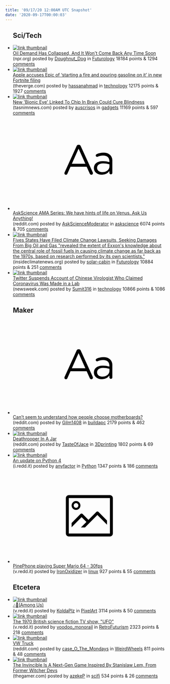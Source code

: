 ```yaml
---
title: '09/17/20 12:00AM UTC Snapshot'
date: '2020-09-17T00:00:03'
---
```

<ul>
<h2>Sci/Tech</h2>

<li><a href='https://www.npr.org/2020/09/15/913052498/oil-demand-has-collapsed-and-it-wont-come-back-any-time-soon'><img src='https://a.thumbs.redditmedia.com/WyAwMlzvIJ85s1RlvIPhBpi_fw765MiQZHRuOJKcsL4.jpg' alt='link thumbnail'></a><div><div class='linkTitle'><a href='https://www.npr.org/2020/09/15/913052498/oil-demand-has-collapsed-and-it-wont-come-back-any-time-soon'>Oil Demand Has Collapsed, And It Won't Come Back Any Time Soon</a></div>(npr.org) posted by <a href='https://www.reddit.com/user/Doughnut_Dog'>Doughnut_Dog</a> in <a href='https://www.reddit.com/r/Futurology'>Futurology</a> 18184 points & 1294 <a href='https://www.reddit.com/r/Futurology/comments/itn5ez/oil_demand_has_collapsed_and_it_wont_come_back/'>comments</a></div></li>

<li><a href='https://www.theverge.com/2020/9/16/21439347/fortnite-epic-apple-preliminary-injunction-opposition-brief'><img src='https://a.thumbs.redditmedia.com/L88srZpnZF3H1l00oZoZxR5U2s1aO4gWHaZ3gqZPv10.jpg' alt='link thumbnail'></a><div><div class='linkTitle'><a href='https://www.theverge.com/2020/9/16/21439347/fortnite-epic-apple-preliminary-injunction-opposition-brief'>Apple accuses Epic of ‘starting a fire and pouring gasoline on it’ in new Fortnite filing</a></div>(theverge.com) posted by <a href='https://www.reddit.com/user/hassanahmad'>hassanahmad</a> in <a href='https://www.reddit.com/r/technology'>technology</a> 12175 points & 1927 <a href='https://www.reddit.com/r/technology/comments/ittnj2/apple_accuses_epic_of_starting_a_fire_and_pouring/'>comments</a></div></li>

<li><a href='https://www.tasnimnews.com/en/news/2020/09/16/2350252/new-bionic-eye-linked-to-chip-in-brain-could-cure-blindness'><img src='https://a.thumbs.redditmedia.com/vZs9iDuTc1urNO0YcMipSD_yCEjRV-ufFwiXSRoka34.jpg' alt='link thumbnail'></a><div><div class='linkTitle'><a href='https://www.tasnimnews.com/en/news/2020/09/16/2350252/new-bionic-eye-linked-to-chip-in-brain-could-cure-blindness'>New 'Bionic Eye' Linked To Chip In Brain Could Cure Blindness</a></div>(tasnimnews.com) posted by <a href='https://www.reddit.com/user/auscrisos'>auscrisos</a> in <a href='https://www.reddit.com/r/gadgets'>gadgets</a> 11169 points & 597 <a href='https://www.reddit.com/r/gadgets/comments/itx6v6/new_bionic_eye_linked_to_chip_in_brain_could_cure/'>comments</a></div></li>

<li><a href='https://www.reddit.com/r/askscience/comments/itt9b7/askscience_ama_series_we_have_hints_of_life_on/'><svg version='1.1' viewBox='-34 -12 104 64' preserveAspectRatio='xMidYMid slice' xmlns='http://www.w3.org/2000/svg' xmlns:xlink='http://www.w3.org/1999/xlink'>
    <title>text link thumbnail</title>
    <path d='M12.19,8.84a1.45,1.45,0,0,0-1.4-1h-.12a1.46,1.46,0,0,0-1.42,1L1.14,26.56a1.29,1.29,0,0,0-.14.59,1,1,0,0,0,1,1,1.12,1.12,0,0,0,1.08-.77l2.08-4.65h11l2.08,4.59a1.24,1.24,0,0,0,1.12.83,1.08,1.08,0,0,0,1.08-1.08,1.64,1.64,0,0,0-.14-.57ZM6.08,20.71l4.59-10.22,4.6,10.22Z'>
    </path>
    <path d='M32.24,14.78A6.35,6.35,0,0,0,27.6,13.2a11.36,11.36,0,0,0-4.7,1,1,1,0,0,0-.58.89,1,1,0,0,0,.94.92,1.23,1.23,0,0,0,.39-.08,8.87,8.87,0,0,1,3.72-.81c2.7,0,4.28,1.33,4.28,3.92v.5a15.29,15.29,0,0,0-4.42-.61c-3.64,0-6.14,1.61-6.14,4.64v.05c0,2.95,2.7,4.48,5.37,4.48a6.29,6.29,0,0,0,5.19-2.48V26.9a1,1,0,0,0,1,1,1,1,0,0,0,1-1.06V19A5.71,5.71,0,0,0,32.24,14.78Zm-.56,7.7c0,2.28-2.17,3.89-4.81,3.89-1.94,0-3.61-1.06-3.61-2.86v-.06c0-1.8,1.5-3,4.2-3a15.2,15.2,0,0,1,4.22.61Z'>
    </path>
    </svg></a><div><div class='linkTitle'><a href='https://www.reddit.com/r/askscience/comments/itt9b7/askscience_ama_series_we_have_hints_of_life_on/'>AskScience AMA Series: We have hints of life on Venus. Ask Us Anything!</a></div>(reddit.com) posted by <a href='https://www.reddit.com/user/AskScienceModerator'>AskScienceModerator</a> in <a href='https://www.reddit.com/r/askscience'>askscience</a> 6074 points & 705 <a href='https://www.reddit.com/r/askscience/comments/itt9b7/askscience_ama_series_we_have_hints_of_life_on/'>comments</a></div></li>

<li><a href='https://insideclimatenews.org/news/14092020/climate-change-lawsuit-connecticut-deleware?utm_campaign=Hot%20News&amp;utm_medium=email&amp;_hsmi=2&amp;_hsenc=p2ANqtz-9IanbS-E8nKBVc5XFIy07gMs-iP4YhKU1uh355YDFSMqM5_6zgAGBs2ALwzURtN0PfsRJs6d_QOQiRzDLRrsP_FLb_OQ&amp;utm_content=2&amp;utm_source=hs_email'><img src='https://a.thumbs.redditmedia.com/cGVDkPIDEdi0RzOga0GbhGDTFU7QPzJV5s2YknPf3W8.jpg' alt='link thumbnail'></a><div><div class='linkTitle'><a href='https://insideclimatenews.org/news/14092020/climate-change-lawsuit-connecticut-deleware?utm_campaign=Hot%20News&amp;utm_medium=email&amp;_hsmi=2&amp;_hsenc=p2ANqtz-9IanbS-E8nKBVc5XFIy07gMs-iP4YhKU1uh355YDFSMqM5_6zgAGBs2ALwzURtN0PfsRJs6d_QOQiRzDLRrsP_FLb_OQ&amp;utm_content=2&amp;utm_source=hs_email'>Fives States Have Filed Climate Change Lawsuits, Seeking Damages From Big Oil and Gas "revealed the extent of Exxon's knowledge about the central role of fossil fuels in causing climate change as far back as the 1970s, based on research performed by its own scientists."</a></div>(insideclimatenews.org) posted by <a href='https://www.reddit.com/user/solar-cabin'>solar-cabin</a> in <a href='https://www.reddit.com/r/Futurology'>Futurology</a> 10884 points & 251 <a href='https://www.reddit.com/r/Futurology/comments/iu0u59/fives_states_have_filed_climate_change_lawsuits/'>comments</a></div></li>

<li><a href='https://www.newsweek.com/twitter-suspends-dr-li-meng-yan-wuhan-lab-coronavirus-covid19-1532193'><img src='https://b.thumbs.redditmedia.com/Yg5GZjeYkQrKBkFNi5CFdkucrUaWRMNMXHf7_bK2w1Q.jpg' alt='link thumbnail'></a><div><div class='linkTitle'><a href='https://www.newsweek.com/twitter-suspends-dr-li-meng-yan-wuhan-lab-coronavirus-covid19-1532193'>Twitter Suspends Account of Chinese Virologist Who Claimed Coronavirus Was Made in a Lab</a></div>(newsweek.com) posted by <a href='https://www.reddit.com/user/Sumit316'>Sumit316</a> in <a href='https://www.reddit.com/r/technology'>technology</a> 10866 points & 1086 <a href='https://www.reddit.com/r/technology/comments/itwpkq/twitter_suspends_account_of_chinese_virologist/'>comments</a></div></li>

<h2>Maker</h2>

<li><a href='https://www.reddit.com/r/buildapc/comments/itp1kd/cant_seem_to_understand_how_people_choose/'><svg version='1.1' viewBox='-34 -12 104 64' preserveAspectRatio='xMidYMid slice' xmlns='http://www.w3.org/2000/svg' xmlns:xlink='http://www.w3.org/1999/xlink'>
    <title>text link thumbnail</title>
    <path d='M12.19,8.84a1.45,1.45,0,0,0-1.4-1h-.12a1.46,1.46,0,0,0-1.42,1L1.14,26.56a1.29,1.29,0,0,0-.14.59,1,1,0,0,0,1,1,1.12,1.12,0,0,0,1.08-.77l2.08-4.65h11l2.08,4.59a1.24,1.24,0,0,0,1.12.83,1.08,1.08,0,0,0,1.08-1.08,1.64,1.64,0,0,0-.14-.57ZM6.08,20.71l4.59-10.22,4.6,10.22Z'>
    </path>
    <path d='M32.24,14.78A6.35,6.35,0,0,0,27.6,13.2a11.36,11.36,0,0,0-4.7,1,1,1,0,0,0-.58.89,1,1,0,0,0,.94.92,1.23,1.23,0,0,0,.39-.08,8.87,8.87,0,0,1,3.72-.81c2.7,0,4.28,1.33,4.28,3.92v.5a15.29,15.29,0,0,0-4.42-.61c-3.64,0-6.14,1.61-6.14,4.64v.05c0,2.95,2.7,4.48,5.37,4.48a6.29,6.29,0,0,0,5.19-2.48V26.9a1,1,0,0,0,1,1,1,1,0,0,0,1-1.06V19A5.71,5.71,0,0,0,32.24,14.78Zm-.56,7.7c0,2.28-2.17,3.89-4.81,3.89-1.94,0-3.61-1.06-3.61-2.86v-.06c0-1.8,1.5-3,4.2-3a15.2,15.2,0,0,1,4.22.61Z'>
    </path>
    </svg></a><div><div class='linkTitle'><a href='https://www.reddit.com/r/buildapc/comments/itp1kd/cant_seem_to_understand_how_people_choose/'>Can’t seem to understand how people choose motherboards?</a></div>(reddit.com) posted by <a href='https://www.reddit.com/user/Gilm1408'>Gilm1408</a> in <a href='https://www.reddit.com/r/buildapc'>buildapc</a> 2179 points & 462 <a href='https://www.reddit.com/r/buildapc/comments/itp1kd/cant_seem_to_understand_how_people_choose/'>comments</a></div></li>

<li><a href='https://www.reddit.com/gallery/itxm4v'><img src='https://b.thumbs.redditmedia.com/vFjushr74L-gMCqNM5pJRQT4z-w7h6slu8A_4JvERRY.jpg' alt='link thumbnail'></a><div><div class='linkTitle'><a href='https://www.reddit.com/gallery/itxm4v'>Deathrooper In A Jar</a></div>(reddit.com) posted by <a href='https://www.reddit.com/user/TasteOfJace'>TasteOfJace</a> in <a href='https://www.reddit.com/r/3Dprinting'>3Dprinting</a> 1802 points & 69 <a href='https://www.reddit.com/r/3Dprinting/comments/itxm4v/deathrooper_in_a_jar/'>comments</a></div></li>

<li><a href='https://i.redd.it/ayxwpuasjjn51.png'><img src='https://b.thumbs.redditmedia.com/BYTQC8nEzTm0oYRwp0SvFYjsgoT7bvma72w7zkX0Ums.jpg' alt='link thumbnail'></a><div><div class='linkTitle'><a href='https://i.redd.it/ayxwpuasjjn51.png'>An update on Python 4</a></div>(i.redd.it) posted by <a href='https://www.reddit.com/user/anyfactor'>anyfactor</a> in <a href='https://www.reddit.com/r/Python'>Python</a> 1347 points & 186 <a href='https://www.reddit.com/r/Python/comments/itzn13/an_update_on_python_4/'>comments</a></div></li>

<li><a href='https://v.redd.it/i73w5psb8jn51'><svg version='1.1' viewBox='-34 -14 104 64' preserveAspectRatio='xMidYMid meet' xmlns='http://www.w3.org/2000/svg' xmlns:xlink='http://www.w3.org/1999/xlink'>
    <title>link thumbnail</title>
    <path d='M32,4H4A2,2,0,0,0,2,6V30a2,2,0,0,0,2,2H32a2,2,0,0,0,2-2V6A2,2,0,0,0,32,4ZM4,30V6H32V30Z'></path>
    <path d='M8.92,14a3,3,0,1,0-3-3A3,3,0,0,0,8.92,14Zm0-4.6A1.6,1.6,0,1,1,7.33,11,1.6,1.6,0,0,1,8.92,9.41Z'></path>
    <path d='M22.78,15.37l-5.4,5.4-4-4a1,1,0,0,0-1.41,0L5.92,22.9v2.83l6.79-6.79L16,22.18l-3.75,3.75H15l8.45-8.45L30,24V21.18l-5.81-5.81A1,1,0,0,0,22.78,15.37Z'></path>
    </svg></a><div><div class='linkTitle'><a href='https://v.redd.it/i73w5psb8jn51'>PinePhone playing Super Mario 64 - 30fps</a></div>(v.redd.it) posted by <a href='https://www.reddit.com/user/IronOxidizer'>IronOxidizer</a> in <a href='https://www.reddit.com/r/linux'>linux</a> 927 points & 55 <a href='https://www.reddit.com/r/linux/comments/ityg6w/pinephone_playing_super_mario_64_30fps/'>comments</a></div></li>

<h2>Etcetera</h2>

<li><a href='https://v.redd.it/mupf3i8hvin51'><img src='https://b.thumbs.redditmedia.com/RngQqwwjLfRoIsesAx-tADzcWcVUHMMHc2EWnzhGhDU.jpg' alt='link thumbnail'></a><div><div class='linkTitle'><a href='https://v.redd.it/mupf3i8hvin51'>🎶🔪(Among Us)</a></div>(v.redd.it) posted by <a href='https://www.reddit.com/user/KoldaPlz'>KoldaPlz</a> in <a href='https://www.reddit.com/r/PixelArt'>PixelArt</a> 3114 points & 50 <a href='https://www.reddit.com/r/PixelArt/comments/itwx0d/among_us/'>comments</a></div></li>

<li><a href='https://v.redd.it/vvnjok8mgin51'><img src='https://b.thumbs.redditmedia.com/N6GMsAWK3OPgykcPVwda0qhKhKozneCC_uRp-Lugf0Q.jpg' alt='link thumbnail'></a><div><div class='linkTitle'><a href='https://v.redd.it/vvnjok8mgin51'>The 1970 British science fiction TV show, "UFO"</a></div>(v.redd.it) posted by <a href='https://www.reddit.com/user/voodoo_monorail'>voodoo_monorail</a> in <a href='https://www.reddit.com/r/RetroFuturism'>RetroFuturism</a> 2323 points & 218 <a href='https://www.reddit.com/r/RetroFuturism/comments/itvdo4/the_1970_british_science_fiction_tv_show_ufo/'>comments</a></div></li>

<li><a href='https://www.reddit.com/gallery/itvh89'><img src='https://b.thumbs.redditmedia.com/fAYDC4smP0HjJErZK8G-MITjKxIQkdNG7WGm2jsfu9w.jpg' alt='link thumbnail'></a><div><div class='linkTitle'><a href='https://www.reddit.com/gallery/itvh89'>VW Truck</a></div>(reddit.com) posted by <a href='https://www.reddit.com/user/case_O_The_Mondays'>case_O_The_Mondays</a> in <a href='https://www.reddit.com/r/WeirdWheels'>WeirdWheels</a> 811 points & 48 <a href='https://www.reddit.com/r/WeirdWheels/comments/itvh89/vw_truck/'>comments</a></div></li>

<li><a href='https://www.thegamer.com/the-invincible-stanislaw-lem-game-witcher/'><img src='https://a.thumbs.redditmedia.com/5DWVNd6iW7ODH9gCODc0DTums9ArllLIfFduYCl56d4.jpg' alt='link thumbnail'></a><div><div class='linkTitle'><a href='https://www.thegamer.com/the-invincible-stanislaw-lem-game-witcher/'>The Invincible Is A Next-Gen Game Inspired By Stanislaw Lem, From Former Witcher Devs</a></div>(thegamer.com) posted by <a href='https://www.reddit.com/user/azekeP'>azekeP</a> in <a href='https://www.reddit.com/r/scifi'>scifi</a> 534 points & 26 <a href='https://www.reddit.com/r/scifi/comments/itrca1/the_invincible_is_a_nextgen_game_inspired_by/'>comments</a></div></li>

</ul>
